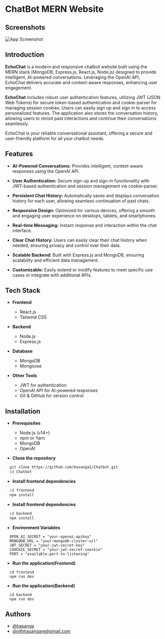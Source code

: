 
# ChatBot MERN Website

## Screenshots

![App Screenshot](https://drive.google.com/file/d/14mF94U0gvqEHYOWWo7xPrfUQBycm7j2h/view?usp=share_link)


## Introduction

**EchoChat** is a modern and responsive chatbot website built using the MERN stack (MongoDB, Express.js, React.js, Node.js) designed to provide intelligent, AI-powered conversations. Leveraging the OpenAI API, EchoChat delivers accurate and context-aware responses, enhancing user engagement.

**EchoChat** includes robust user authentication features, utilizing JWT (JSON Web Tokens) for secure token-based authentication and cookie-parser for managing session cookies. Users can easily sign up and sign in to access personalized features. The application also stores the conversation history, allowing users to revisit past interactions and continue their conversations seamlessly.

EchoChat is your reliable conversational assistant, offering a secure and user-friendly platform for all your chatbot needs.



## Features

- **AI-Powered Conversations:** Provides intelligent, context-aware responses using the OpenAI API.

- **User Authentication:** Secure sign-up and sign-in functionality with JWT-based authentication and session management via cookie-parser.

- **Persistent Chat History:** Automatically saves and displays conversation history for each user, allowing seamless continuation of past chats.

- **Responsive Design:** Optimized for various devices, offering a smooth and engaging user experience on desktops, tablets, and smartphones.

- **Real-time Messaging:** Instant response and interaction within the chat interface.

- **Clear Chat History:** Users can easily clear their chat history when needed, ensuring privacy and control over their data.

- **Scalable Backend:** Built with Express.js and MongoDB, ensuring scalability and efficient data management.

- **Customizable:** Easily extend or modify features to meet specific use cases or integrate with additional APIs.


## Tech Stack

- **Frontend**
    - React.js
    - Tailwind CSS

- **Backend**
    - Node.js
    - Express.js

- **Database**
    - MongoDB
    - Mongoose

- **Other Tools**
    - JWT for authentication
    - OpenAI API for AI-powered responses
    - Git & GitHub for version control
## Installation

- **Prerequisites**
  - Node.js (v14+)
  - npm or Yarn
  - MongoDB
  - OpenAI

- **Clone the repository**
```bash
  git clone https://github.com/hasanga1/Chatbot.git
  cd Chatbot
```

- **Install frontend dependencies**
```bash
  cd frontend
  npm install
```

- **Install frontend dependencies**
```bash
  cd backend
  npm install
```

- **Environment Variables**

```
  OPEN_AI_SECRET = "your-openai-apikey"
  MONGODB_URL = "your-mongodb-cluster-url"
  JWT_SECRET = "your-jwt-secret-key"
  COOCKIE_SECRET = "your-jwt-secret-coockie"
  PORT = "available-port-to-listening"
```

- **Run the application(Frontend)**
```
  cd frontend
  npm run dev
```

- **Run the application(Backend)**
```
  cd backend
  npm run dev
```

## Authors

- [@hasanga](https://www.github.com/hasanga1)
- dinithhasangare@gmail.com

